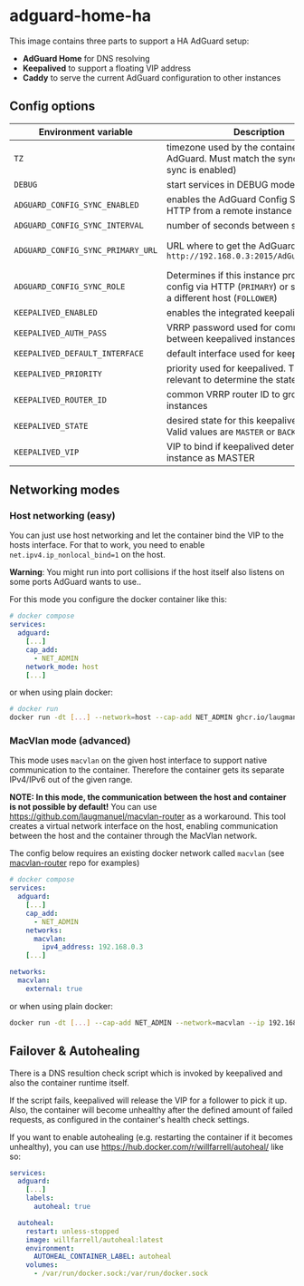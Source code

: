 # adguard-home-ha

This image contains three parts to support a HA AdGuard setup:

- **AdGuard Home** for DNS resolving
- **Keepalived** to support a floating VIP address
- **Caddy** to serve the current AdGuard configuration to other instances

## Config options

| Environment variable              | Description                                                                                                         | Default      | Required                                        |
| --------------------------------- | ------------------------------------------------------------------------------------------------------------------- | ------------ | ----------------------------------------------- |
| `TZ`                              | timezone used by the container and AdGuard. Must match the sync origin (if sync is enabled)                         | UTC          | no                                              |
| `DEBUG`                           | start services in DEBUG mode                                                                                        | false        | no                                              |
| `ADGUARD_CONFIG_SYNC_ENABLED`     | enables the AdGuard Config Sync using HTTP from a remote instance                                                   | false        | no                                              |
| `ADGUARD_CONFIG_SYNC_INTERVAL`    | number of seconds between sync runs                                                                                 | 60           | no                                              |
| `ADGUARD_CONFIG_SYNC_PRIMARY_URL` | URL where to get the AdGuard config; e.g. `http://192.168.0.3:2015/AdGuardHome.yaml`                                | ""           | only if `ADGUARD_CONFIG_SYNC_ENABLED` is `true` |
| `ADGUARD_CONFIG_SYNC_ROLE`        | Determines if this instance provides the config via HTTP (`PRIMARY`) or syncs it from a different host (`FOLLOWER`) | PRIMARY      | no                                              |
| `KEEPALIVED_ENABLED`              | enables the integrated keepalived instance                                                                          | false        | no                                              |
| `KEEPALIVED_AUTH_PASS`            | VRRP password used for communication between keepalived instances                                                   | password     | no                                              |
| `KEEPALIVED_DEFAULT_INTERFACE`    | default interface used for keepalived                                                                               | (autodetect) | no                                              |
| `KEEPALIVED_PRIORITY`             | priority used for keepalived. This is relevant to determine the state/role                                          | 100          | no                                              |
| `KEEPALIVED_ROUTER_ID`            | common VRRP router ID to group remote instances                                                                     | 53           | no                                              |
| `KEEPALIVED_STATE`                | desired state for this keepalived instance. Valid values are `MASTER` or `BACKUP`                                   | BACKUP       | no                                              |
| `KEEPALIVED_VIP`                  | VIP to bind if keepalived determines this instance as MASTER                                                        | ""           | only if `KEEPALIVED_ENABLED` is `true`          |

## Networking modes

### Host networking (easy)

You can just use host networking and let the container bind the VIP to the hosts interface. For that to work, you need to enable `net.ipv4.ip_nonlocal_bind=1` on the host.

**Warning**: You might run into port collisions if the host itself also listens on some ports AdGuard wants to use..

For this mode you configure the docker container like this:

```yaml
# docker compose
services:
  adguard:
    [...]
    cap_add:
      - NET_ADMIN
    network_mode: host
    [...]
```

or when using plain docker:

```sh
# docker run
docker run -dt [...] --network=host --cap-add NET_ADMIN ghcr.io/laugmanuel/adguard-home-ha:main
```

### MacVlan mode (advanced)

This mode uses `macvlan` on the given host interface to support native communication to the container. Therefore the container gets its separate IPv4/IPv6 out of the given range.

**NOTE: In this mode, the communication between the host and container is not possible by default!** You can use <https://github.com/laugmanuel/macvlan-router> as a workaround. This tool creates a virtual network interface on the host, enabling communication between the host and the container through the MacVlan network.

The config below requires an existing docker network called `macvlan` (see [macvlan-router](https://github.com/laugmanuel/macvlan-router) repo for examples)

```yaml
# docker compose
services:
  adguard:
    [...]
    cap_add:
      - NET_ADMIN
    networks:
      macvlan:
        ipv4_address: 192.168.0.3
    [...]

networks:
  macvlan:
    external: true
```

or when using plain docker:

```sh
docker run -dt [...] --cap-add NET_ADMIN --network=macvlan --ip 192.168.0.3 ghcr.io/laugmanuel/adguard-home-ha:main
```

## Failover & Autohealing

There is a DNS resultion check script which is invoked by keepalived and also the container runtime itself.

If the script fails, keepalived will release the VIP for a follower to pick it up. Also, the container will become unhealthy after the defined amount of failed requests, as configured in the container's health check settings.

If you want to enable autohealing (e.g. restarting the container if it becomes unhealthy), you can use <https://hub.docker.com/r/willfarrell/autoheal/> like so:

```yaml
services:
  adguard:
    [...]
    labels:
      autoheal: true

  autoheal:
    restart: unless-stopped
    image: willfarrell/autoheal:latest
    environment:
      AUTOHEAL_CONTAINER_LABEL: autoheal
    volumes:
      - /var/run/docker.sock:/var/run/docker.sock
```
